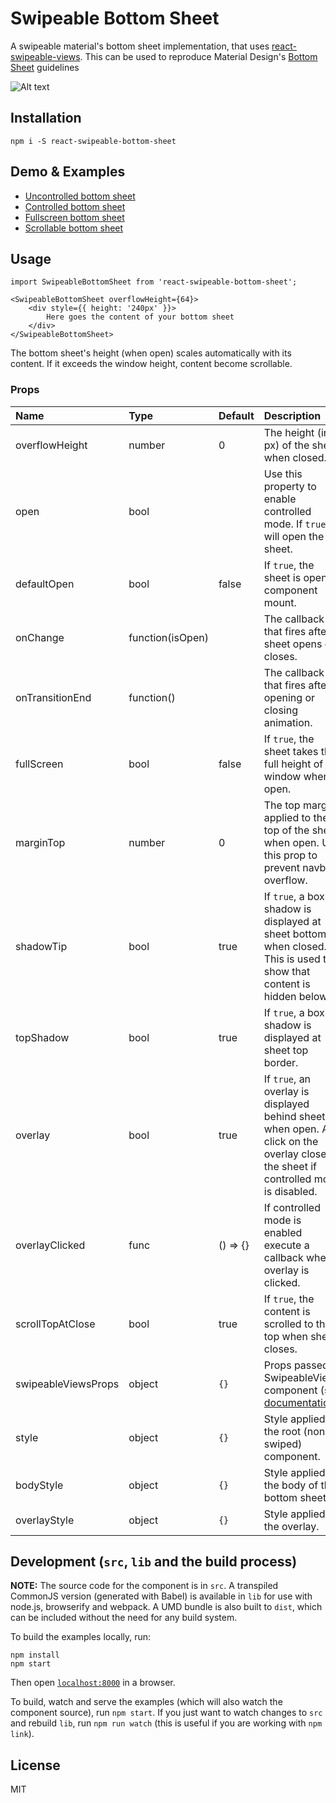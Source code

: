 # Swipeable Bottom Sheet

A swipeable material's bottom sheet implementation, that uses [react-swipeable-views](https://github.com/oliviertassinari/react-swipeable-views).
This can be used to reproduce Material Design's [Bottom Sheet](https://material.io/guidelines/components/bottom-sheets.html) guidelines

![Alt text](demos/swipeable-bottom-sheet.gif?raw=true "Uncontrolled example")

## Installation


```
npm i -S react-swipeable-bottom-sheet
```

## Demo & Examples

- [Uncontrolled bottom sheet](http://manufont.github.io/react-swipeable-bottom-sheet/index.html)
- [Controlled bottom sheet](http://manufont.github.io/react-swipeable-bottom-sheet/controlled.html)
- [Fullscreen bottom sheet](http://manufont.github.io/react-swipeable-bottom-sheet/fullscreen.html)
- [Scrollable bottom sheet](http://manufont.github.io/react-swipeable-bottom-sheet/scroll.html)


## Usage


```
import SwipeableBottomSheet from 'react-swipeable-bottom-sheet';

<SwipeableBottomSheet overflowHeight={64}>
	<div style={{ height: '240px' }}>
		Here goes the content of your bottom sheet
	</div>
</SwipeableBottomSheet>
```

The bottom sheet's height (when open) scales automatically with its content. If it exceeds the window height, content become scrollable.


### Props

| Name | Type | Default | Description |
|:-----|:-----|:--------|:------------|
| overflowHeight | number | 0 | The height (in px) of the sheet when closed. |
| open | bool | | Use this property to enable controlled mode. If `true`, it will open the sheet. |
| defaultOpen | bool | false | If `true`, the sheet is open at component mount. |
| onChange | function(isOpen) | | The callback that fires after sheet opens or closes. |
| onTransitionEnd | function() | | The callback that fires after opening or closing animation. |
| fullScreen | bool | false | If `true`, the sheet takes the full height of the window when open. |
| marginTop | number | 0 | The top margin applied to the top of the sheet when open. Use this prop to prevent navbar overflow. |
| shadowTip | bool | true | If `true`, a box shadow is displayed at sheet bottom when closed. This is used to show that content is hidden below. |
| topShadow | bool | true | If `true`, a box shadow is displayed at sheet top border. |
| overlay | bool | true | If `true`, an overlay is displayed behind sheet when open. A click on the overlay closes the sheet if controlled mode is disabled. |
| overlayClicked | func | () => {} | If controlled mode is enabled execute a callback when overlay is clicked. |
| scrollTopAtClose | bool | true | If `true`, the content is scrolled to the top when sheet closes. |
| swipeableViewsProps | object | `{}` | Props passed to SwipeableViews component (see [documentation](https://github.com/oliviertassinari/react-swipeable-views#api)). |
| style | object | `{}` | Style applied on the root (non-swiped) component. |
| bodyStyle | object | `{}` | Style applied on the body of the bottom sheet. |
| overlayStyle | object | `{}` | Style applied on the overlay. |


## Development (`src`, `lib` and the build process)

**NOTE:** The source code for the component is in `src`. A transpiled CommonJS version (generated with Babel) is available in `lib` for use with node.js, browserify and webpack. A UMD bundle is also built to `dist`, which can be included without the need for any build system.

To build the examples locally, run:

```
npm install
npm start
```

Then open [`localhost:8000`](http://localhost:8000) in a browser.

To build, watch and serve the examples (which will also watch the component source), run `npm start`. If you just want to watch changes to `src` and rebuild `lib`, run `npm run watch` (this is useful if you are working with `npm link`).

## License

MIT
